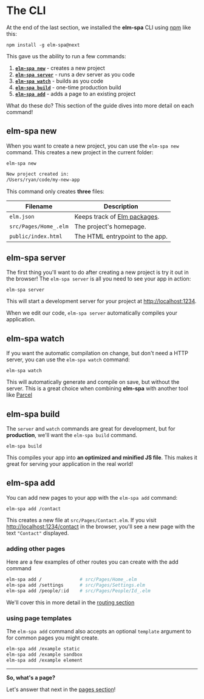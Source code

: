 # The CLI

At the end of the last section, we installed the __elm-spa__ CLI using [npm](https://npmjs.org) like this:

```terminal
npm install -g elm-spa@next
```

This gave us the ability to run a few commands:

1. __[`elm-spa new`](#elm-spa-new)__ - creates a new project
1. __[`elm-spa server`](#elm-spa-server)__ - runs a dev server as you code
1. __[`elm-spa watch`](#elm-spa-watch)__ - builds as you code
1. __[`elm-spa build`](#elm-spa-build)__ - one-time production build
1. __[`elm-spa add`](#elm-spa-add)__ - adds a page to an existing project

What do these do? This section of the guide dives into more detail on each command!

## elm-spa new

When you want to create a new project, you can use the `elm-spa new` command. This creates a new project in the current folder:

```terminal
elm-spa new
```

```bash
New project created in:
/Users/ryan/code/my-new-app
```

This command only creates __three__ files:

Filename | Description
--- | ---
`elm.json` | Keeps track of [Elm packages](https://package.elm-lang.org).
`src/Pages/Home_.elm` | The project's homepage.
`public/index.html` | The HTML entrypoint to the app.

## elm-spa server

The first thing you'll want to do after creating a new project is try it out in the browser! The `elm-spa server` is all you need to see your app in action:

```terminal
elm-spa server
```

This will start a development server for your project at [http://localhost:1234](http://localhost:1234).

When we edit our code, `elm-spa server` automatically compiles your application.

## elm-spa watch

If you want the automatic compilation on change, but don't need a HTTP server, you can use the `elm-spa watch` command:

```terminal
elm-spa watch
```

This will automatically generate and compile on save, but without the server. This is a great choice when combining __elm-spa__ with another tool like [Parcel](https://parceljs.org/elm.html)


## elm-spa build

The `server` and `watch` commands are great for development, but for __production__, we'll want the `elm-spa build` command.

```terminal
elm-spa build
```

This compiles your app into __an optimized and minified JS file__. This makes it great for serving your application in the real world!


## elm-spa add

You can add new pages to your app with the `elm-spa add` command:

```terminal
elm-spa add /contact
```

This creates a new file at `src/Pages/Contact.elm`. If you visit [http://localhost:1234/contact](http://localhost:1234/contact) in the browser, you'll see a new page with the text `"Contact"` displayed.

### adding other pages

Here are a few examples of other routes you can create with the add command

```bash
elm-spa add /              # src/Pages/Home_.elm
elm-spa add /settings      # src/Pages/Settings.elm
elm-spa add /people/:id    # src/Pages/People/Id_.elm
```

We'll cover this in more detail in the [routing section](./routing)

### using page templates

The `elm-spa add` command also accepts an optional `template` argument to for common
pages you might create.

```bash
elm-spa add /example static
elm-spa add /example sandbox
elm-spa add /example element
```

---

__So, what's a page?__

Let's answer that next in the [pages section](./pages)!